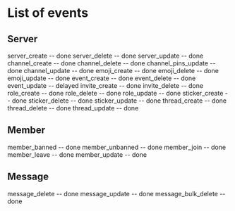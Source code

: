 # List of events

## Server
server_create -- done
server_delete -- done
server_update -- done
channel_create -- done
channel_delete -- done
channel_pins_update -- done
channel_update -- done
emoji_create -- done
emoji_delete -- done
emoji_update -- done
event_create -- done
event_delete -- done
event_update -- delayed
invite_create -- done
invite_delete -- done
role_create -- done
role_delete -- done
role_update -- done
sticker_create -- done
sticker_delete -- done
sticker_update -- done
thread_create -- done
thread_delete -- done
thread_update -- done

## Member
member_banned -- done
member_unbanned -- done
member_join -- done
member_leave -- done
member_update -- done

## Message
message_delete -- done
message_update -- done
message_bulk_delete -- done